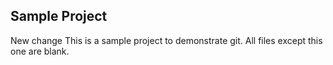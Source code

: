 Sample Project
----------------
New change 
This is a sample project to demonstrate git.  All files except this one are blank.
